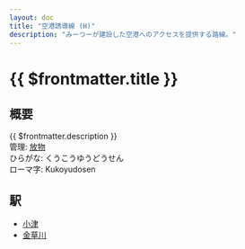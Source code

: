 ```yaml
---
layout: doc
title: "空港誘導線 (H)"
description: "みーつーが建設した空港へのアクセスを提供する路線。"
---
```


# {{ $frontmatter.title }}

## 概要
{{ $frontmatter.description }}  
管理: [放物](/company/houbutu/index.md)  
ひらがな: くうこうゆうどうせん  
ローマ字: Kukoyudosen

## 駅
- [小津](/station/stations/syotu.md)
- [金草川](/station/stations/kanekusagawa.md)
